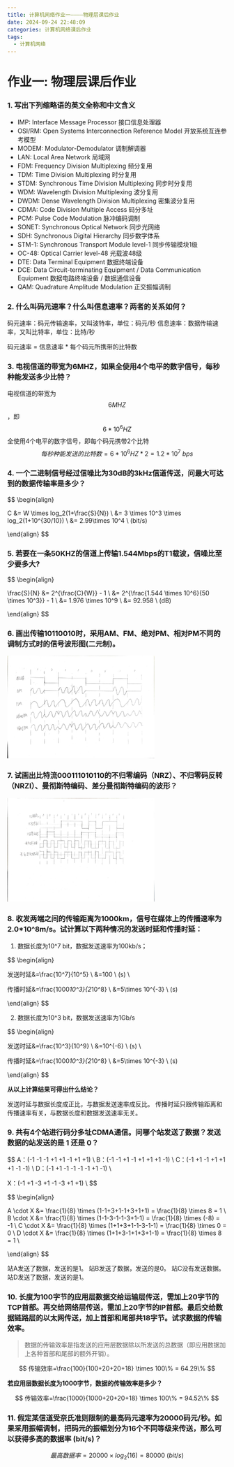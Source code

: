 ```yaml
---
title: 计算机网络作业一————物理层课后作业
date: 2024-09-24 22:48:09
categories: 计算机网络课后作业
tags: 
  - 计算机网络
---
```


# 作业一: 物理层课后作业

### 1. 写出下列缩略语的英文全称和中文含义

- IMP: Interface Message Processor 接口信息处理器
- OSI/RM: Open Systems Interconnection Reference Model 开放系统互连参考模型
- MODEM: Modulator-Demodulator 调制解调器
- LAN: Local Area Network 局域网
- FDM: Frequency Division Multiplexing 频分复用
- TDM: Time Division Multiplexing 时分复用
- STDM: Synchronous Time Division Multiplexing 同步时分复用
- WDM: Wavelength Division Multiplexing 波分复用
- DWDM: Dense Wavelength Division Multiplexing 密集波分复用
- CDMA: Code Division Multiple Access 码分多址
- PCM: Pulse Code Modulation 脉冲编码调制
- SONET: Synchronous Optical Network 同步光网络
- SDH: Synchronous Digital Hierarchy 同步数字体系
- STM-1: Synchronous Transport Module level-1 同步传输模块1级
- OC-48: Optical Carrier level-48 光载波48级
- DTE: Data Terminal Equipment 数据终端设备
- DCE: Data Circuit-terminating Equipment / Data Communication Equipment 数据电路终端设备 / 数据通信设备
- QAM: Quadrature Amplitude Modulation 正交振幅调制

### 2. 什么叫码元速率？什么叫信息速率？两者的关系如何？

码元速率：码元传输速率，又叫波特率，单位：码元/秒
信息速率：数据传输速率，又叫比特率，单位：比特/秒

码元速率 = 信息速率 * 每个码元所携带的比特数

### 3. 电视信道的带宽为6MHZ，如果全使用4个电平的数字信号，每秒种能发送多少比特？

电视信道的带宽为 $$ 6MHZ $$，即 $$ 6*10^6HZ $$
全使用4个电平的数字信号，即每个码元携带2个比特
$$ 每秒种能发送的比特数 = 6*10^6HZ * 2 = 1.2*10^7 \ bps $$

### 4. 一个二进制信号经过信噪比为30dB的3kHz信道传送，问最大可达到的数据传输率是多少？ 

$$
\begin{align}

C &= W \times log_2(1+\frac{S}{N}) \\
  &= 3 \times 10^3 \times log_2(1+10^{30/10}) \\
  &= 2.99\times 10^4 \  (bit/s)

\end{align}
$$

### 5. 若要在一条50KHZ的信道上传输1.544Mbps的T1载波，信噪比至少要多大? 

$$
\begin{align}

\frac{S}{N} &= 2^{\frac{C}{W}} - 1 \\
           &= 2^{\frac{1.544 \times 10^6}{50 \times 10^3}} - 1 \\
           &= 1.976 \times 10^9 \\
           &= 92.958 \  (dB)

\end{align}
$$

### 6. 画出传输10110010时，采用AM、FM、绝对PM、相对PM不同的调制方式时的信号波形图(二元制)。 

<img src="./计算机网络课后作业一/波形1.jpg" alt="波形1" style="zoom: 33%;" />

### 7. 试画出比特流000111010110的不归零编码（NRZ）、不归零码反转（NRZI）、曼彻斯特编码、差分曼彻斯特编码的波形？

<img src="./计算机网络课后作业一/波形2.jpg" alt="波形2" style="zoom: 33%;" />

### 8. 收发两端之间的传输距离为1000km，信号在媒体上的传播速率为2.0*10^8m/s。试计算以下两种情况的发送时延和传播时延： 

1. 数据长度为10^7 bit，数据发送速率为100kb/s；

$$
\begin{align}

发送时延&=\frac{10^7}{10^5} \\
      &=100 \ (s) \\

传播时延&=\frac{1000*10^3}{2*10^8} \\
      &=5\times 10^{-3} \ (s)

\end{align}
$$

2. 数据长度为10^3 bit，数据发送速率为1Gb/s

$$
\begin{align}

发送时延&=\frac{10^3}{10^9} \\
      &=10^{-6} \ (s) \\

传播时延&=\frac{1000*10^3}{2*10^8} \\
      &=5\times 10^{-3} \ (s)

\end{align}
$$

**从以上计算结果可得出什么结论？**

发送时延与数据长度成正比，与数据发送速率成反比。
传播时延只跟传输距离和传播速率有关，与数据长度和数据发送速率无关。

### 9. 共有4个站进行码分多址CDMA通信。问哪个站发送了数据？发送数据的站发送的是 1 还是 0？ 

$$
A：(-1 -1 -1 +1 +1 -1 +1 +1) \\
B：(-1 -1 +1 -1 +1 +1 +1 -1) \\
C：(-1 +1 -1 +1 +1 +1 -1 -1) \\
D：(-1 +1 -1 -1 -1 -1 +1 -1) \\

X：(-1 +1 -3 +1 -1 -3 +1 +1) \\
$$

$$
\begin{align}

A \cdot X &= \frac{1}{8} \times (1-1+3+1-1+3+1+1) = \frac{1}{8} \times 8 = 1 \\
B \cdot X &= \frac{1}{8} \times (1-1-3-1-1-3+1-1) = \frac{1}{8} \times (-8) = -1 \\
C \cdot X &= \frac{1}{8} \times (1+1+3+1-1-3-1-1) = \frac{1}{8} \times 0 = 0 \\
D \cdot X &= \frac{1}{8} \times (1+1+3-1+1+3+1-1) = \frac{1}{8} \times 8 = 1 \\

\end{align}
$$

站A发送了数据，发送的是1。
站B发送了数据，发送的是0。
站C没有发送数据。
站D发送了数据，发送的是1。

### 10. 长度为100字节的应用层数据交给运输层传送，需加上20字节的TCP首部。再交给网络层传送，需加上20字节的IP首部。最后交给数据链路层的以太网传送，加上首部和尾部共18字节。试求数据的传输效率。
> 数据的传输效率是指发送的应用层数据除以所发送的总数据（即应用数据加上各种首部和尾部的额外开销）。

$$
传输效率=\frac{100}{100+20+20+18} \times 100\% = 64.29\%
$$


**若应用层数据长度为1000字节，数据的传输效率是多少？**

$$
传输效率=\frac{1000}{1000+20+20+18} \times 100\% = 94.52\%
$$

### 11. 假定某信道受奈氏准则限制的最高码元速率为20000码元/秒。如果采用振幅调制，把码元的振幅划分为16个不同等级来传送，那么可以获得多高的数据率 (bit/s)？

$$
最高数据率=20000 \times log_2(16) = 80000 \ (bit/s)
$$
